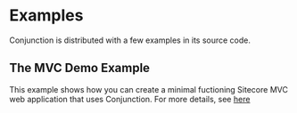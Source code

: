 # Examples

Conjunction is distributed with a few examples in its source code.

## The MVC Demo Example

This example shows how you can create a minimal fuctioning Sitecore MVC web application that uses Conjunction. For more details, see [here](https://github.com/soen/Conjunction/tree/master/src/Demo)